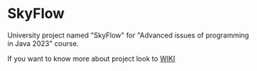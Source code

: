 # SkyFlow
University project named "SkyFlow" for "Advanced issues of programming in Java 2023" course.

If you want to know more about project look to [WIKI](https://github.com/czyzewskijakub/SkyFlow/wiki)


